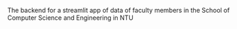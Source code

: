 The backend for a streamlit app of data of faculty members in the School of Computer Science and Engineering in NTU
